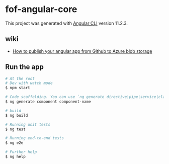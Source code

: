 # fof-angular-core

This project was generated with [Angular CLI](https://github.com/angular/angular-cli) version 11.2.3.

## wiki

- [How to publish your angular app from Github to Azure blob storage](./docs/azure-publish.md)

## Run the app

```bash
# At the root
# Dev with watch mode 
$ npm start

# Code scaffolding. You can use `ng generate directive|pipe|service|class|guard|interface|enum|
$ ng generate component component-name

# build
$ ng build

# Running unit tests
$ ng test

# Running end-to-end tests
$ ng e2e

# Further help
$ ng help
```
